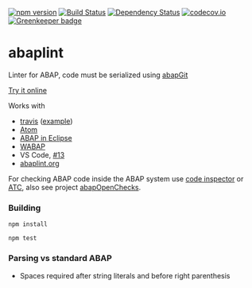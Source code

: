 [![npm version](https://badge.fury.io/js/abaplint.svg)](https://badge.fury.io/js/abaplint)
[![Build Status](https://travis-ci.org/larshp/abaplint.svg?branch=master)](https://travis-ci.org/larshp/abaplint)
[![Dependency Status](https://david-dm.org/larshp/abaplint.svg)](https://david-dm.org/larshp/abaplint)
[![codecov.io](https://codecov.io/github/larshp/abaplint/coverage.svg?branch=master)](https://codecov.io/github/larshp/abaplint?branch=master)
[![Greenkeeper badge](https://badges.greenkeeper.io/larshp/abaplint.svg)](https://greenkeeper.io/)

# abaplint

Linter for ABAP, code must be serialized using [abapGit](https://github.com/larshp/abapGit)

[Try it online](https://larshp.github.io/abaplint/)

Works with
* [travis](https://travis-ci.org/) ([example](https://github.com/larshp/abaplint-test))
* [Atom](https://github.com/larshp/linter-abaplint)
* [ABAP in Eclipse](https://github.com/larshp/abaplint-eclipse)
* [WABAP](https://github.com/larshp/WABAP)
* VS Code, [#13](https://github.com/larshp/abaplint/issues/13)
* [abaplint.org](http://abaplint.org/)

For checking ABAP code inside the ABAP system use [code inspector](http://wiki.scn.sap.com/wiki/display/ABAP/Code+Inspector) or [ATC](http://wiki.scn.sap.com/wiki/display/ABAP/ABAP+Test+Cockpit), also see project [abapOpenChecks](https://github.com/larshp/abapOpenChecks).


### Building
`npm install`

`npm test`

### Parsing vs standard ABAP
* Spaces required after string literals and before right parenthesis
